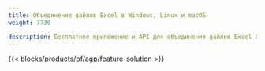 ```yaml
---
title: Объединение файлов Excel в Windows, Linux и macOS 
weight: 7730

description: Бесплатное приложение и API для объединения файлов Excel XLS, XLSX, CSV, TSV, ODS, SXC и FODS
---
```

{{< blocks/products/pf/agp/feature-solution >}} 


